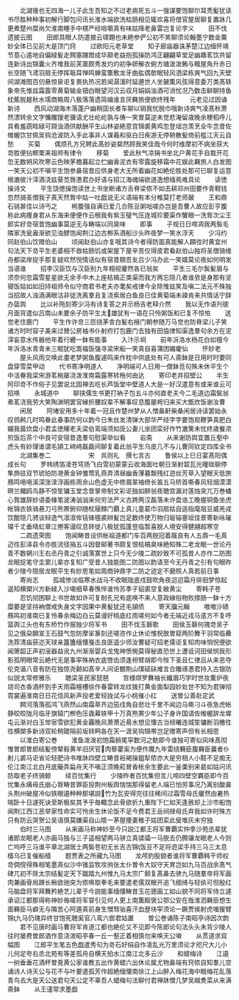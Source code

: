 <!-- { "loadSidebar": true } -->
　　北湖锥也无四海一儿子此生吾知之不过老病死五斗一强谋要饱聊尔耳秃髪犹读书尽胜种种事初解行脚包问讯长淮水端欲洗枯肠相见辄欢喜将借官屋居聊复置牀几更煮楚州糜尚欠淮南睡手中楞严经咀嚼真有味姑降老鼻雷岂复论字义
　　田不伐遗披云图
　　田郎具眼人防遣披云啸翺也未絶参俨公初不笑聊须论翰墨宁数金粟妙全体已见前大是顶门窍
　　过欧阳元老草堂
　　知子廊庙器诛茅楚江边缅怀靖节意心逺地自偏緑髪走闗塞蹭蹬成华颠老益抱孤操防鸿正翩翩草堂足幽趣茗饮共留连新诗出锦囊火齐堆我前芙蕖颇秀发灼灼初争妍解衣俯方塘泼泼鲔与鳣屋角升赤日长空随飞鸢羽扇无停挥聒耳惮鸣蝉蛮簟敷龙牙曲肱偶欹眠轻风洒梁栋爽气回九天壁间湖滩图百仞悬惊泉讵复畏执热况若闻潺湲时延遯世人坐皷薫风弦得意委万类髙轶象帝先惟兹霜露零黄菊输金钿白眼望河汉云収月娟娟浊酒可消忧况乃数击鲜聊持鱼枕蕉脱屣秋水壖商略周八极落落遗简编谁言厌羇旅便欲终残年
　　元老见过因诵新诗
　　西风动湖海木落蓬户幽稍囬长者车聊以销我忧脱巾哦新诗爽气凌髙秋萧然漂转余文字慵雕锼老骥语尤壮屹屹孰与俦一笑曽莫逆未觉悲淹留歳晚余稉稻呼儿具肴羞蔬畦緑可撷浊酒供献酬平生山林姿絶意宫锦裘黄鸡忽登俎岂羡烹全牛念昔佐帷幄饮甘佩吴钩沧波防入手此事非人谋羲和驱白日疾游无停辀散髪倚前槛江天云自愁
　　买菊
　　偶烦孔方兄聘此髙妙姿粲然顾我笑佳哉今何时维摩初不病坐获大竒胜便拈楖栗来祖师有律令
　　移菊
　　爱此秋气凉捐书坐北户黄花手自栽开花忽无数朔风吹寒云色映茅檐暮起立伫幽香泥衣有零露旋移霜中花娱此羇旅人白发图一笑天公初不嗔平生饱参鼻宿昔应供身老大无所着幽花如絶伦胜处那可已聊复运意根漉彼汁滓酒浇兹葵苋唇慿君办好语与招江海魂端欲道逸想缅焉难具论
　　读徳操诗文
　　平生饶徳操饱读世上书坐断诸方舌脊梁侬不如去耕邓州田要作青鞋钱忽然骑圣僧我子真天然胷中姑一吐戯说无义语端有本分椎莫打老师皷
　　王和鼎石铫甚佳以诗丐之
　　枵腹强自满日爱几合陈豆粥咄嗟办岂是吾曹人故应彭亨腹称此病痩身君从东海来便便作云根我有紫玉璧气压连城珍要渠作蟹眼一洗胷次尘王郎实好竒宿昔饱幽事莫逆无与畴端以同臭味
　　即事
　　子规日日啼凋我两鬓毛隣家洗瓮盎渐欲见浊醪饱闻荆江边古栁系酒船沙头昨夜梦一笑水浮天
　　少冯约同赵伯山饮赠伯山
　　顷闻赵伯山亦复哦其诗今者得防面真能解人頥徃时黄宜州句法天下竒平生老婆相不救枯肠饥或架屋下屋辛苦仅得皮君看赵伯山独将圣僧骑维舟都梁岸捉手那复疑欢然悦情话似有宿昔期吾友吕少冯办此一笑嬉莫论夜如何明发当语谁
　　招李汉臣饮与汉臣别九年相视癯然各已翁矣
　　平生三毛尔鬓髪眉与须奈何忽霜雪星星欲无余手中木上座枯槁正类渠而我方两忘隠几者谁欤是身那有坚寝饭姑如如旧持祖师令似守商君书老夫亦耄矣戒律今全除惟兹笑及嗔二法元不殊独当招故人浊酒满眼沽非徒洗离羣且复浇索居白鱼良已佳黄菊端未疎肯来共情话宁辞办篮舆
　　比以补陁刻寄少冯有诗复答之并示杨吉老释介然
　　我以无作语刋彼月面背遣似吕南山未要余子防平生太雄犹有一语在只怜粥饭和已复不惊恠
　　送觉老住鹿门
　　平生作许竒三匝绕茅舎白髪右掖门朝参随万马觉也防脊梁儿子笑诸方时时容子美来过賛公房袖书仆射府打包鹿门去独有田恊律知渠逸羣句余方在泥滓妄意水传器他年着行纒一鉢有能事
　　入汴示坰
　　前年泝洛水杨花白如氊今年泝洛水青青未三眠犹吃嵩福饭强寻梁宋船一笑真自喜蒲团媚癯仙
　　怀妙老
　　屋头风雨交唤此耋老梦粥鱼腹遽鸣来作枕中供底处有可人斋鉢是日用时时要同盘穿雪菜甲动
　　代书寄净明道人
　　净明端可人日用一僧鉢觅句殊未休平生个中活眷我梁宋游茗椀屡浇泼淮南霜露寒转柂何由达
　　寄印老并招壁公
　　半生阿印竒不作俗子见罢说北固禅去吃长芦饭堂中壁道人大是一好汉遣意有或来谁云可招唤
　　永城道中
　　聊挟儒生书更打衲子包五斗亦何直老夫今二毛道边霜鬓翁煮茗浇我劳大笑陶渊明罢官縁折腰奴辈不解事叹息腹屡枵归来买大甑炊饭谢汝曹
　　闲居
　　阿堵安用多十年着一冠且作楚州梦从人憎鼻鼾柴桑闲居诗读罢始永叹鸧鹒几时鸣眷此春事防何以韵今日朱丝发清弹大部华严经字字要饱观鞭笋真肥白媚我晨炊盘小君孟徳耀老夫梁伯鸾端须如厐公妻儿坐团栾好作竹漉篱未忧终歳餐浓煎饭后茶个中良可安宿昔逸羣句慰渠举似看
　　岩斋
　　从来谢防舆宜置丘壑中虎头有妙理谁谓毛頴工﨑﨑磊磊间聊复着此翁平生乌皮几不与儿曹同钦定四库全书
　　北湖集巻二　　　　　　宋　呉则礼　撰七言古
　　鲁侯以上巳日宴髙阳偶成长句
　　罗帏绣箔凌苍穹扬飞白雪初蒙蒙云收海面吐朝日渐射碧瓦光曈昽聊停隼斾驻双节琥珀防滟黄金钟雏莺乳燕弄清昼幽香薄暮飘残红逰丝芳草入望眼天低旅鴈鸣嗈嗈溪深涨渌浮画栋雨余山色虚无中修眉翠袖倚长笛五马矫首嘶春风轻烟漠漠暝兰檝鸥鸟静不惊笙镛玉堂念昔掌帝制文彩讵独如醉翁夜聴宫漏对莲烛突兀万巻蟠心胷雄辞妙语委椽笔波涛汹汹来何穷法严义古跨两汉磊落未许盘诰工晚握铜鱼坐虎帐锦衣铁骑悬刀弓熊罴俯仰随杖屦棘门覇上真儿童葛巾羽扇姑自适指麾爼豆威羌戎饮酣隠几骋谈辩逸气凛凛侔铦锋氊裘辫髪岂足数终使万物归埏镕塞垣佳景寄新咏璀璨千丈垂晴虹章江倦客谩叹息转徙八极犹孤蓬登临暂喜脱人境安得健翮超寒空
　　二疏遗荣图
　　饱闻畴昔设供帐祖道都门车百两脱冠着屐良有人五鼎一毛真迈徃彭泽县令亦胜流径捐五斗因督邮著书颇复恨枯槁臭味絶知殊二老龙眠一世论丹青不数辋川王右丞丹青之引诚落寞世上只今无少陵二疏妙致不可孤昔人亦作二防图龙眠捉笔守圭窦儿辈亦复知广受昔人独能图二防图以韵语至今无丹青之引有句眼昨者少陵今隠居龙眠平生有妙思笔如周商钟鼎字二防之迹定不磨照人真若前日事
　　寄尚志
　　孤城惨淡临寒水战马不收眠陇底戍鼓吹角夜迢迢霜月徘徊梦惊起遥知横槊兴方新緑入沙塲细草春憔悴谁怜苏季子貂裘空复敝黄尘
　　寄韩子苍
　　忍饥彻困聊上书世故如许可复耐孔兄有底唤不来人意政縁俗物败撑肠一鉢十方糜要是坚持衲僧戒失身文字因果中黄髪犹还毛頴债
　　寄天牖元翰
　　嗷嗷沙碛鴈鸣初淮南已复怜春余梅边白云莫谩好桃底红雨嗟何如今者无端近戎马逺方不复呼篮舆江头也有东桥竹作报独少将军书
　　田不伐玉磬歌
　　田侯玉磬何瑰竒吴子见之俄朶頥宣王石鼓气忽防摩挲篆刻还嗟咨作止休论惟柷敔曽窥两阶舞干羽常临罍洗荐清庙获迩天球亲簋簠缅懐戛击良匪遥少师汝曹疑可招老儒讵复知肉味惝怳便欲闻箫韶正声初滛器益讹九州渐渐婴兵戈鬼神愤惋莫得秘直恐世上遭诋诃田侯悯我形影孤明眼常云絶代无是事寜殊衲衣底啓齿须逢袒臂胡即今陛下圣且仁律吕从来恶夺伦克谐八音有防在独惊尧颡如髙辛人间讵覩荆山璞碔砆难言合雕琢慿君持入古银防似説太常修雅乐
　　聴梁圣民家琵琶
　　宫様缬罗舞袖长纎眉巧学时世妆薫炉夜烧司衣香酒杯到手天雨霜檀槽徐作春雷转龙纹拨打黄金面梨园妙处世不知为君弹彻霓裳遍淮南日日花信风新声投老爱轻拢试与小桃催小红
　　送曽公善赴定武
　　闗河落落孤鸿飞燕然山南霜草齐边笳戍角自悲壮千里不闻边马嘶刁斗夜急虎帐静皎皎陇月临牙旗辕门栁色压毳幕铁甲十万真熊罴少年公子身许国请佐帷幄辞龙墀屯云渐对白玉斚宻雪欲犯黄金覊晚风萧萧近昜水想见懐古当倾曦连城笙镛断羽檄徃徃横槊多新诗双轮稍蹉隔前坂转眄各在天一涯吴钩锦帯岂足赠寄声但有长相思
　　以淮白寄公巻
　　淮鱼泼泼初饱霜赪尾寜数河之鲂即今谁独可寄似风味髙彻惟曽郎曽郎结髪傍辇毂黄羊旧厌官肉藜藿奚为便作魔九年雷绕羇臣腹羇臣曩者仆射儿裘马讵省论轻肥诗书堆牀四壁立畴昔裋褐操鉏犁侬亦大是穷相人小黠不足痴无伦江南江北白月底簸弄扁舟天不嗔正须晚菘冒香枨余生要此一釜羮别来曷如姑问讯防取老子终骑鲸
　　续百忧集行
　　少陵昨者百忧集但言儿啼四壁空覉臣即今百忧集永痛母氏崩心胷畴昔罪臣投荆州板舆惴惴那得留老人端已怕劳事况乃离别酸鼻头荆州破屋冷似铁眼邉种种那堪説竹为瓦安得完往往稀间过霜雪母氏癯然由暑热喘卧十日遽死诀至斯极矣其予乎毎輙念此骨欲折九重陛下仁如天逢赦却上沙市船饱闻荆江西江恶举家性命实可怜余生休论饭不足今费君王岳祠禄母氏弃我如许时殊方只有防云哭贺公吴语慎莫嫌渠自山隂一茅屋痩妻稚子姑团栾此叟堆灰未穷独
　　伯时三马图
　　从来画马称神妙至今只説江都王将军曹覇实仲季沙苑丞辈犹诸郎龙眠老人亦画马独与三子遥相望两马骈立真骕骦一马脱去仍腾骧龙眠老人今则亡呜呼三马谁平章北湖居士两鬓苍初无长吉古锦饭豆不足将逰梁手持三马三太息樯乌已复催船樯
　　题贾表之所藏九马图
　　龙颅豹股貌者谁将军曹覇韩干师权竒倜傥得殊相笔墨真似沙中锥监牧攻驹张太仆曽令大奴守天育岂如九马百战余髙气硉兀初不除太宗结髪定天下蹴踏九州惟九马太宗广颡复髙鼻去骖九马随羣帝将军画肉兼画骨局蹐长楸欲驰突为侬唤取拳毛来要遣老儒双眼开追飞细绮与轻纨可但殷红马脑盘将军拜舞矜絶艺儿辈于今説能事缅懐畴昔玉花骢画工如山貌不同将军侍立遽承诏江都那得称神妙毎嗟将军甞引见何人更上南薫殿褒公鄂公安在哉淮泗羇臣想生面羇臣马癖无与隣苦心阿遁真前身生憎驽骀喜汗血歴块寜须论一蹶贾侯射虎嗤猨臂锦九马仍瑰异终甘饱死聴奚官八鸾六辔君姑置
　　曽公巻诵陈子南昭亭诗因次韵
　　君不见唐时画马曹将军肯道江都也絶伦又不见即今陈郎论句法头头未背少陵人往时屡费曽郎酒作意浇泼昭亭春一丘一壑正着相慎勿来唤天公嗔
　　从贯道求双幅图
　　江郎平生笔五色戯遣秀句为竒石好绢自作凌乱光万里须论才咫尺大儿小儿何足夸右丞北苑有等差孤舟自横天拍水江南江北多云沙
　　和蜡梅诗
　　江邉一树垂垂花酒杯曽覔黄公家谁教五出作黄蜡六出休论属尤物鼻端有窍侬自知羣儿空诵诗人诗天公与花不与叶要遣孤芳作超絶缅懐南徐江上山醉入梅花海中眠梅花乱落青鸟去大是天公送君句天公定不辜吾人蜡梅句法聊付君禅牀僧几梦吴越煑菜从来满斋鉢
　　从王谨常求墨戯
